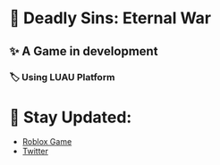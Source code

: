 # 📍 Deadly Sins: Eternal War
## ✨ A Game in development
### 🏷️ Using LUAU Platform

# 👋 Stay Updated:
* [Roblox Game](https://www.roblox.com/games/12100085828/Deadly-Sins-Eternal-War)
* [Twitter](https://twitter.com/war84130)
